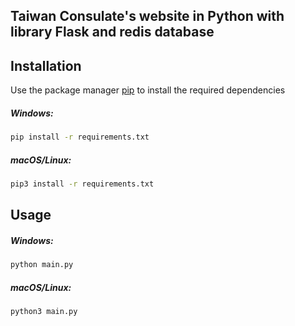 ## Taiwan Consulate's website in Python with library Flask and redis database 

## Installation

Use the package manager [pip](https://pip.pypa.io/en/stable/) to install the required dependencies

##### Windows:
```zsh
pip install -r requirements.txt 
```

##### macOS/Linux:
```zsh
pip3 install -r requirements.txt
```

## Usage

##### Windows:
```zsh
python main.py
```
##### macOS/Linux:
```zsh
python3 main.py
```